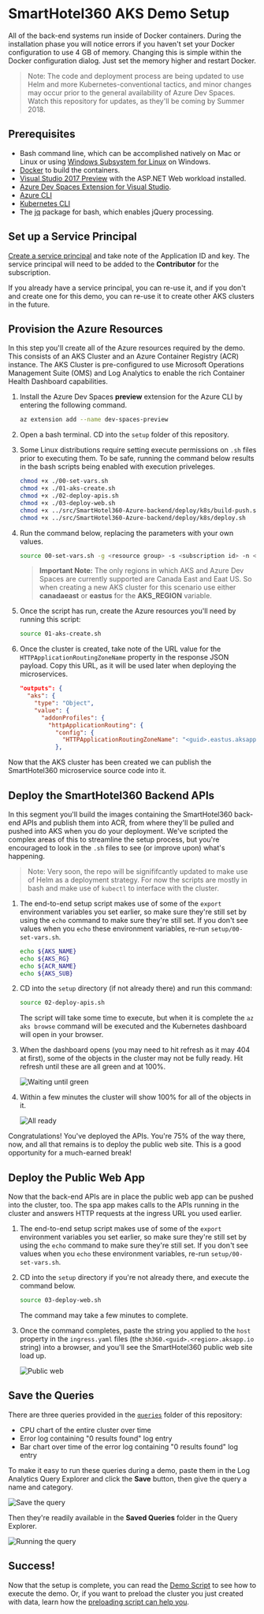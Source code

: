 # SmartHotel360 AKS Demo Setup

All of the back-end systems run inside of Docker containers. During the installation phase you will notice errors if you haven't set your Docker configuration to use 4 GB of memory. Changing this is simple within the Docker configuration dialog. Just set the memory higher and restart Docker.

> Note: The code and deployment process are being updated to use Helm and more Kubernetes-conventional tactics, and minor changes may occur prior to the general availability of Azure Dev Spaces. Watch this repository for updates, as they'll be coming by Summer 2018. 

## Prerequisites 

* Bash command line, which can be accomplished natively on Mac or Linux or using [Windows Subsystem for Linux](https://docs.microsoft.com/en-us/windows/wsl/install-win10) on Windows.
* [Docker](http://www.docker.com) to build the containers. 
* [Visual Studio 2017 Preview](https://www.visualstudio.com/vs/preview/) with the ASP.NET Web workload installed. 
* [Azure Dev Spaces Extension for Visual Studio](https://docs.microsoft.com/en-us/azure/dev-spaces/get-started-netcore-visualstudio#get-the-visual-studio-tools). 
* [Azure CLI](https://docs.microsoft.com/en-us/cli/azure/install-azure-cli?view=azure-cli-latest)
* [Kubernetes CLI](https://kubernetes.io/docs/tasks/tools/install-kubectl/)
* The [jq](https://stedolan.github.io/jq/) package for bash, which enables jQuery processing. 

## Set up a Service Principal 

[Create a service principal](https://docs.microsoft.com/en-us/azure/azure-resource-manager/resource-group-create-service-principal-portal?view=azure-cli-latest) and take note of the Application ID and key. The service principal will need to be added to the **Contributor** for the subscription.

If you already have a service principal, you can re-use it, and if you don't and create one for this demo, you can re-use it to create other AKS clusters in the future. 

## Provision the Azure Resources

In this step you'll create all of the Azure resources required by the demo. This consists of an AKS Cluster and an Azure Container Registry (ACR) instance. The AKS Cluster is pre-configured to use Microsoft Operations Management Suite (OMS) and Log Analytics to enable the rich Container Health Dashboard capabilities. 

1. Install the Azure Dev Spaces **preview** extension for the Azure CLI by entering the following command. 

    ```bash
    az extension add --name dev-spaces-preview
    ```

1. Open a bash terminal. CD into the `setup` folder of this repository. 
1. Some Linux distributions require setting execute permissions on `.sh` files prior to executing them. To be safe, running the command below results in the bash scripts being enabled with execution priveleges. 

    ```bash
    chmod +x ./00-set-vars.sh
    chmod +x ./01-aks-create.sh
    chmod +x ./02-deploy-apis.sh
    chmod +x ./03-deploy-web.sh
    chmod +x ../src/SmartHotel360-Azure-backend/deploy/k8s/build-push.sh
    chmod +x ../src/SmartHotel360-Azure-backend/deploy/k8s/deploy.sh
    ```

1. Run the command below, replacing the parameters with your own values. 

    ```bash
    source 00-set-vars.sh -g <resource group> -s <subscription id> -n <cluster name> -r <ACR name> -l eastus -c <service principal app id> -p <service principal password>
    ```

    > **Important Note:** The only regions in which AKS and Azure Dev Spaces are currently supported are Canada East and Eaat US. So when creating a new AKS cluster for this scenario use either **canadaeast** or **eastus** for the **AKS_REGION** variable.

1. Once the script has run, create the Azure resources you'll need by running this script:

    ```bash
    source 01-aks-create.sh
    ```

1. Once the cluster is created, take note of the URL value for the `HTTPApplicationRoutingZoneName` property in the response JSON payload. Copy this URL, as it will be used later when deploying the microservices. 

    ```json
    "outputs": {
      "aks": {
        "type": "Object",
        "value": {
          "addonProfiles": {
            "httpApplicationRouting": {
              "config": {
                "HTTPApplicationRoutingZoneName": "<guid>.eastus.aksapp.io"
              },

    ```

Now that the AKS cluster has been created we can publish the SmartHotel360 microservice source code into it. 

## Deploy the SmartHotel360 Backend APIs

In this segment you'll build the images containing the SmartHotel360 back-end APIs and publish them into ACR, from where they'll be pulled and pushed into AKS when you do your deployment. We've scripted the complex areas of this to streamline the setup process, but you're encouraged to look in the `.sh` files to see (or improve upon) what's happening. 

> Note: Very soon, the repo will be signififcantly updated to make use of Helm as a deployment strategy. For now the scripts are mostly in bash and make use of `kubectl` to interface with the cluster. 


1. The end-to-end setup script makes use of some of the `export` environment variables you set earlier, so make sure they're still set by using the `echo` command to make sure they're still set. If you don't see values when you `echo` these environment variables, re-run `setup/00-set-vars.sh`. 

    ```bash
    echo ${AKS_NAME}
    echo ${AKS_RG}
    echo ${ACR_NAME}
    echo ${AKS_SUB}
    ```
1. CD into the `setup` directory (if not already there) and run this command:

    ```bash
    source 02-deploy-apis.sh
    ```

    The script will take some time to execute, but when it is complete the `az aks browse` command will be executed and the Kubernetes dashboard will open in your browser.

1. When the dashboard opens (you may need to hit refresh as it may 404 at first), some of the objects in the cluster may not be fully ready. Hit refresh until these are all green and at 100%. 

    ![Waiting until green](../media/still-yellow.png)

1. Within a few minutes the cluster will show 100% for all of the objects in it. 

    ![All ready](../media/all-green.png)

Congratulations! You've deployed the APIs. You're 75% of the way there, now, and all that remains is to deploy the public web site. This is a good opportunity for a much-earned break!

## Deploy the Public Web App

Now that the back-end APIs are in place the public web app can be pushed into the cluster, too. The spa app makes calls to the APIs running in the cluster and answers HTTP requests at the ingress URL you used earlier.

1. The end-to-end setup script makes use of some of the `export` environment variables you set earlier, so make sure they're still set by using the `echo` command to make sure they're still set. If you don't see values when you `echo` these environment variables, re-run `setup/00-set-vars.sh`. 

1. CD into the `setup` directory if you're not already there, and execute the command below. 

    ```bash
    source 03-deploy-web.sh
    ```

    The command may take a few minutes to complete. 

1. Once the command completes, paste the string you applied to the `host` property in the `ingress.yaml` files (the `sh360.<guid>.<region>.aksapp.io` string) into a browser, and you'll see the SmartHotel360 public web site load up. 

    ![Public web](../media/public-web.png)

## Save the Queries

There are three queries provided in the [`queries`](../queries) folder of this repository:

* CPU chart of the entire cluster over time
* Error log containing "0 results found" log entry
* Bar chart over time of the error log containing "0 results found" log entry

To make it easy to run these queries during a demo, paste them in the Log Analytics Query Explorer and click the **Save** button, then give the query a name and category. 

![Save the query](../media/save-queries.png)

Then they're readily available in the **Saved Queries** folder in the Query Explorer. 

![Running the query](../media/saved-queries-running.png)

## Success!

Now that the setup is complete, you can read the [Demo Script](02-script.md) to see how to execute the demo. Or, if you want to preload the cluster you just created with data, learn how the [preloading script can help you](03-preload.md). 
